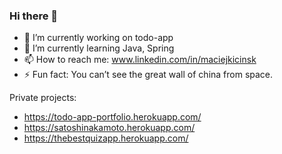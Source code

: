 ### Hi there 👋

- 🔭 I’m currently working on todo-app
- 🌱 I’m currently learning Java, Spring
- 📫 How to reach me: www.linkedin.com/in/maciejkicinsk
- ⚡ Fun fact: You can’t see the great wall of china from space.

Private projects:
- https://todo-app-portfolio.herokuapp.com/
- https://satoshinakamoto.herokuapp.com/
- https://thebestquizapp.herokuapp.com/
